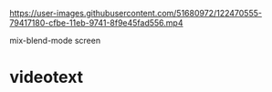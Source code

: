 

https://user-images.githubusercontent.com/51680972/122470555-79417180-cfbe-11eb-9741-8f9e45fad556.mp4

mix-blend-mode screen 


# videotext
